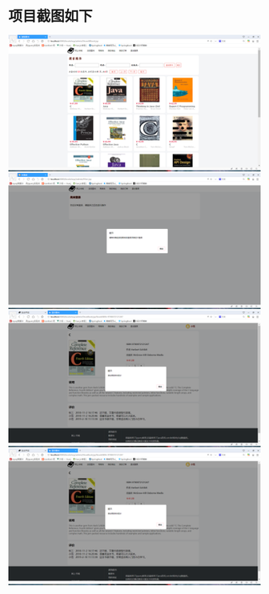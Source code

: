 # 项目截图如下
<img src="https://github.com/fanqang/shucheng/blob/master/%E9%A1%B9%E7%9B%AE%E6%88%AA%E5%9B%BE/img1.png"/>
<img src="https://github.com/fanqang/shucheng/blob/master/%E9%A1%B9%E7%9B%AE%E6%88%AA%E5%9B%BE/img2.png"/>
<img src="https://github.com/fanqang/shucheng/blob/master/%E9%A1%B9%E7%9B%AE%E6%88%AA%E5%9B%BE/img3.png"/>
<img src="https://github.com/fanqang/shucheng/blob/master/%E9%A1%B9%E7%9B%AE%E6%88%AA%E5%9B%BE/img4.png"/>
